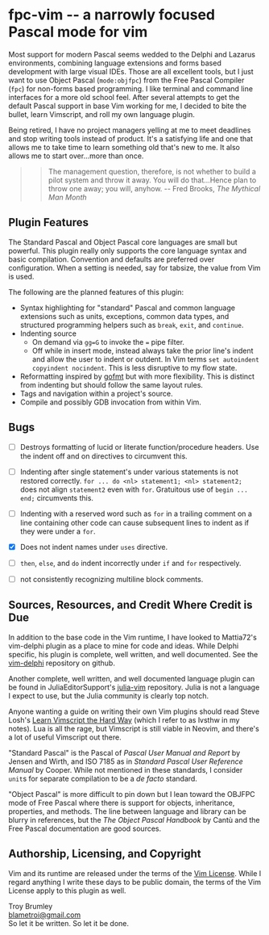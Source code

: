 # fpc-vim -- a narrowly focused Pascal mode for vim

Most support for modern Pascal seems wedded to the Delphi and Lazarus environments, combining language extensions and forms based development with large visual IDEs. Those are all excellent tools, but I just want to use Object Pascal (`mode:objfpc`) from the Free Pascal Compiler (`fpc`) for non-forms based programming. I like terminal and command line interfaces for a more old school feel. After several attempts to get the default Pascal support in base Vim working for me, I decided to bite the bullet, learn Vimscript, and roll my own language plugin.

Being retired, I have no project managers yelling at me to meet deadlines and stop writing tools instead of product. It's a satisfying life and one that allows me to take time to learn something old that's new to me. It also allows me to start over...more than once.

>> The management question, therefore, is not whether to build a pilot system and throw it away. You will do that...Hence plan to throw one away; you will, anyhow. -- Fred Brooks, _The Mythical Man Month_


## Plugin Features

The Standard Pascal and Object Pascal core languages are small but powerful. This plugin really only supports the core language syntax and basic compilation. Convention and defaults are preferred over configuration. When a setting is needed, say for tabsize, the value from Vim is used.

The following are the planned features of this plugin:

- Syntax highlighting for "standard" Pascal and common language extensions such as units, exceptions, common data types, and structured programming helpers such as `break`, `exit`, and `continue`.
- Indenting source
  - On demand via `gg=G` to invoke the `=` pipe filter.
  - Off while in insert mode, instead always take the prior line's indent and allow the user to indent or outdent. In Vim terms `set autoindent copyindent nocindent`. This is less disruptive to my flow state.
- Reformatting inspired by [gofmt](https://go.dev/blog/gofmt) but with more flexibility. This is distinct from indenting but should follow the same layout rules.
- Tags and navigation within a project's source.
- Compile and possibly GDB invocation from within Vim.


## Bugs

- [ ] Destroys formatting of lucid or literate function/procedure headers. Use the indent off and on directives to circumvent this.
- [ ] Indenting after single statement's under various statements is not restored correctly. `for ... do <nl> statement1; <nl> statement2; ` does not align `statement2` even with `for`. Gratuitous use of `begin ... end;` circumvents this.
- [ ] Indenting with a reserved word such as `for` in a trailing comment on a line containing other code can cause subsequent lines to indent as if they were under a `for`.
- [x] Does not indent names under `uses` directive.
- [ ] `then`, `else`, and `do` indent incorrectly under `if` and `for` respectively.
- [ ] not consistently recognizing  multiline block comments.


## Sources, Resources, and Credit Where Credit is Due

In addition to the base code in the Vim runtime, I have looked to Mattia72's vim-delphi plugin as a place to mine for code and ideas. While Delphi specific, his plugin is complete, well written, and well documented. See the [vim-delphi](https://github.com/mattia72/vim-delphi) repository on github.

Another complete, well written, and well documented language plugin can be found in JuliaEditorSupport's [julia-vim](https://github.com/JuliaEditorSupport/julia-vim) repository. Julia is not a language I expect to use, but the Julia community is clearly top notch.

Anyone wanting a guide on writing their own Vim plugins should read Steve Losh's [Learn Vimscript the Hard Way](https://learnvimscriptthehardway.stevelosh.com/) (which I refer to as lvsthw in my notes). Lua is all the rage, but Vimscript is still viable in Neovim, and there's a lot of useful Vimscript out there. 

"Standard Pascal" is the Pascal of _Pascal User Manual and Report_ by Jensen and Wirth, and ISO 7185 as in _Standard Pascal User Reference Manual_ by Cooper. While not mentioned in these standards, I consider `unit`s for separate compilation to be a _de facto_ standard.

"Object Pascal" is more difficult to pin down but I lean toward the OBJFPC mode of Free Pascal where there is support for objects, inheritance, properties, and methods. The line between language and library can be blurry in references, but the _The Object Pascal Handbook_ by Cantù and the Free Pascal documentation are good sources. 


## Authorship, Licensing, and Copyright

Vim and its runtime are released under the terms of the [Vim License](https://vimdoc.sourceforge.net/htmldoc/uganda.html#license). While I regard anything I write these days to be public domain, the terms of the Vim License apply to this plugin as well.


Troy Brumley  
blametroi@gmail.com  
So let it be written. So let it be done.  

